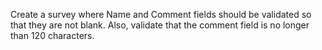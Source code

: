 Create a survey where Name and Comment fields should be validated so that they are not blank. Also, validate that the comment field is no longer than 120 characters.
